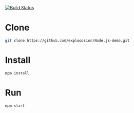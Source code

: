 [![Build Status](https://travis-ci.org/explooosion/Node.js-demo.svg?branch=master)](https://travis-ci.org/explooosion/Node.js-demo)　　

# Clone
```bash
git clone https://github.com/explooosion/Node.js-demo.git
```

# Install
```bash
npm install
```

# Run
```bash
npm start
```



